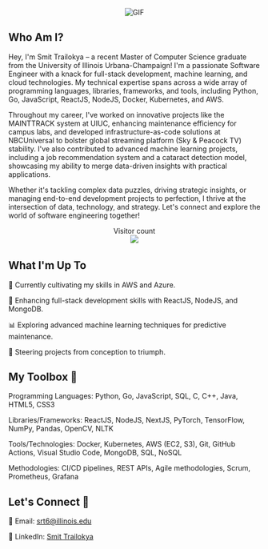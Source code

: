 <p align="center">
  <img alt="GIF" <src="https://raw.githubusercontent.com/SupianIDz/SupianIDz/main/coding.gif">
</p>

## Who Am I?
Hey, I'm Smit Trailokya – a recent Master of Computer Science graduate from the University of Illinois Urbana-Champaign! I'm a passionate Software Engineer with a knack for full-stack development, machine learning, and cloud technologies. My technical expertise spans across a wide array of programming languages, libraries, frameworks, and tools, including Python, Go, JavaScript, ReactJS, NodeJS, Docker, Kubernetes, and AWS.

Throughout my career, I've worked on innovative projects like the MAINTTRACK system at UIUC, enhancing maintenance efficiency for campus labs, and developed infrastructure-as-code solutions at NBCUniversal to bolster global streaming platform (Sky & Peacock TV) stability. I've also contributed to advanced machine learning projects, including a job recommendation system and a cataract detection model, showcasing my ability to merge data-driven insights with practical applications.

Whether it's tackling complex data puzzles, driving strategic insights, or managing end-to-end development projects to perfection, I thrive at the intersection of data, technology, and strategy. Let's connect and explore the world of software engineering together!

<p align="center"> 
  Visitor count<br>
  <img src="https://profile-counter.glitch.me/SmitTrailokya/count.svg" />
</p>

## What I'm Up To
🌱 Currently cultivating my skills in AWS and Azure.

🔨 Enhancing full-stack development skills with ReactJS, NodeJS, and MongoDB.

📊 Exploring advanced machine learning techniques for predictive maintenance.

🚀 Steering projects from conception to triumph.

## My Toolbox 🧰
Programming Languages: Python, Go, JavaScript, SQL, C, C++, Java, HTML5, CSS3

Libraries/Frameworks: ReactJS, NodeJS, NextJS, PyTorch, TensorFlow, NumPy, Pandas, OpenCV, NLTK

Tools/Technologies: Docker, Kubernetes, AWS (EC2, S3), Git, GitHub Actions, Visual Studio Code, MongoDB, SQL, NoSQL

Methodologies: CI/CD pipelines, REST APIs, Agile methodologies, Scrum, Prometheus, Grafana

## Let's Connect 🤝

📧 Email: srt6@illinois.edu

💼 LinkedIn: [Smit Trailokya](https://www.linkedin.com/in/smit-trailokya/)
